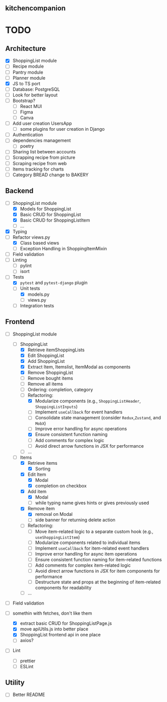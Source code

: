 ## kitchencompanion

# TODO

## Architecture

- [x] ShoppingList module
- [ ] Recipe module
- [ ] Pantry module
- [ ] Planner module
- [x] JS to TS port
- [ ] Database: PostgreSQL
- [ ] Look for better layout
- [ ] Bootstrap?
  - [ ] React MUI
  - [ ] Figma
  - [ ] Canva
- [ ] Add user creation UsersApp
  - [ ] some plugins for user creation in Django
- [ ] Authentication
- [ ] dependencies management
  - [ ] poetry
- [ ] Sharing list between accounts
- [ ] Scrapping recipe from picture
- [ ] Scraping recipe from web
- [ ] Items tracking for charts
- [ ] Category BREAD change to BAKERY

## Backend

- [ ] ShoppingList module
  - [x] Models for ShoppingList
  - [x] Basic CRUD for ShoppingList
  - [x] Basic CRUD for ShoppingListItem
  - [ ] ...
- [x] Typing
- [ ] Refactor views.py
  - [x] Class based views
  - [ ] Exception Handling in ShoppingItemMixin
- [ ] Field validation
- [ ] Linting
  - [ ] pylint
  - [ ] isort
- [ ] Tests
  - [x] `pytest` and `pytest-django` plugin
  - [ ] Unit tests
    - [x] models.py
    - [ ] views.py
  - [ ] Integration tests

## Frontend

- [ ] ShoppingList module

  - [ ] ShoppingList
    - [x] Retrieve itemShoppingLists
    - [x] Edit ShoppingList
    - [x] Add ShoppingList
    - [x] Extract Item, Itemslist, ItemModal as components
    - [x] Remove ShoppingList
    - [ ] Remove bought items
    - [ ] Remove all items
    - [ ] Ordering: completion, category
    - [ ] Refactoring:
      - [x] Modularize components (e.g., `ShoppingListHeader`, `ShoppingListInputs`)
      - [ ] Implement `useCallback` for event handlers
      - [ ] Consolidate state management (consider `Redux`,`Zustand`, and `MobX`)
      - [ ] Improve error handling for async operations
      - [x] Ensure consistent function naming
      - [ ] Add comments for complex logic
      - [ ] Avoid direct arrow functions in JSX for performance
    - [ ] ...
  - [ ] Items
    - [x] Retrieve items
      - [x] Sorting
    - [x] Edit Item
      - [x] Modal
      - [x] completion on checkbox
    - [x] Add item
      - [x] Modal
      - [ ] while typing name gives hints or gives previously used
    - [x] Remove item
      - [x] removal on Modal
      - [ ] side banner for returning delete action
    - [ ] Refactoring:
      - [ ] Move item-related logic to a separate custom hook (e.g., `useShoppingListItem`)
      - [ ] Modularize components related to individual items
      - [ ] Implement `useCallback` for item-related event handlers
      - [ ] Improve error handling for async item operations
      - [ ] Ensure consistent function naming for item-related functions
      - [ ] Add comments for complex item-related logic
      - [ ] Avoid direct arrow functions in JSX for item components for performance
      - [ ] Destructure state and props at the beginning of item-related components for readability
    - [ ] ...

- [ ] Field validation
- [ ] somethin with fetches, don't like them
  - [x] extract basic CRUD for ShoppingListPage.js
  - [x] move apiUtils.js into better place
  - [x] ShoppingList frontend api in one place
  - [ ] axios?
- [ ] Lint

  - [ ] prettier
  - [ ] ESLint

## Utility

- [ ] Better README
